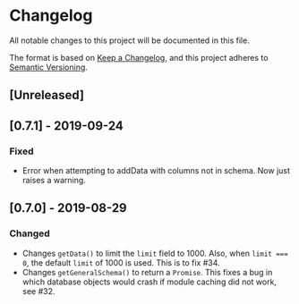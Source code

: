 # Changelog
All notable changes to this project will be documented in this file.

The format is based on
[Keep a Changelog](https://keepachangelog.com/en/1.0.0/),
and this project adheres to
[Semantic Versioning](https://semver.org/spec/v2.0.0.html).

## [Unreleased]

## [0.7.1] - 2019-09-24

### Fixed

- Error when attempting to addData with columns not in schema.
  Now just raises a warning.

## [0.7.0] - 2019-08-29

### Changed

- Changes `getData()` to limit the `limit` field to 1000.
  Also, when `limit === 0`, the default `limit` of 1000 is used.
  This is to fix #34.
- Changes `getGeneralSchema()` to return a `Promise`.
  This fixes a bug in which database objects would crash if module caching did
  not work, see #32.
